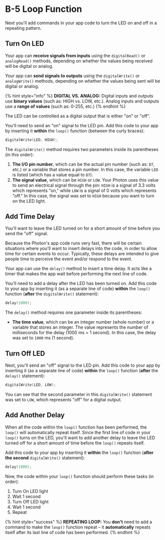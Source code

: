 # B-5 Loop Function

Next you'll add commands in your app code to turn the LED on and off in a repeating pattern.

## Turn On LED

Your app can **receive signals from inputs** using the `digitalRead()` or `analogRead()` methods, depending on whether the values being received will be digital or analog.

Your app can **send signals to outputs** using the `digitalWrite()` or `analogWrite()` methods, depending on whether the values being sent will be digital or analog.

{% hint style="info" %}
**DIGITAL VS. ANALOG:** Digital inputs and outputs use **binary values** \(such as: HIGH vs. LOW, etc.\). Analog inputs and outputs use a **range of values** \(such as: 0-255, etc.\)
{% endhint %}

The LED can be controlled as a digital output that is either "on" or "off".

You'll need to send an "on" signal to the LED pin. Add this code to your app by inserting it **within** the `loop()` function \(between the curly braces\):

```cpp
digitalWrite(LED, HIGH);
```

The `digitalWrite()` method requires two parameters inside its parentheses \(in this order\):

1. **The I/O pin number**, which can be the actual pin number \(such as: `D7`, etc.\) or a variable that stores a pin number. In this case, the variable `LED` is listed \(which has a value equal to `D7`\).
2. **The signal value**, which can be `HIGH` or `LOW`. Your Photon uses this value to send an electrical signal through the pin: `HIGH` is a signal of 3.3 volts which represents "on," while `LOW` is a signal of 0 volts which represents "off."  In this case, the signal was set to `HIGH` because you want to turn on the LED light.

## Add Time Delay

You'll want to leave the LED turned on for a short amount of time before you send the "off" signal.

Because the Photon's app code runs very fast, there will be certain situations where you'll want to insert delays into the code, in order to allow time for certain events to occur. Typically, these delays are intended to give people time to perceive the event and/or respond to the event.

Your app can use the `delay()` method to insert a time delay. It acts like a timer that makes the app wait before performing the next line of code.

You'll need to add a delay after the LED has been turned on. Add this code to your app by inserting it \(as a separate line of code\) **within** the `loop()` function \(**after** the `digitalWrite()` statement\):

```cpp
delay(1000);
```

The `delay()` method requires one parameter inside its parentheses:

* **The time value**, which can be an integer number \(whole number\) or a variable that stores an integer. The value represents the number of milliseconds for the delay \(1000 ms = 1 second\). In this case, the delay was set to `1000` ms \(1 second\).

## Turn Off LED

Next, you'll send an "off" signal to the LED pin. Add this code to your app by inserting it \(as a separate line of code\) **within** the `loop()` function \(**after** the `delay()` statement\):

```cpp
digitalWrite(LED, LOW);
```

You can see that the second parameter in this `digitalWrite()` statement was set to `LOW`, which represents "off" for a digital output.

## Add Another Delay

When all the code within the `loop()` function has been performed, the `loop()` will automatically repeat itself. Since the first line of code in your `loop()` turns on the LED, you'll want to add another delay to leave the LED turned off for a short amount of time before the `loop()` repeats itself.

Add this code to your app by inserting it **within** the `loop()` function \(**after the second** `digitalWrite()` statement\):

```cpp
delay(1000);
```

Now, the code within your `loop()` function should perform these tasks \(in order\):

1. Turn On LED light
2. Wait 1 second
3. Turn Off LED light
4. Wait 1 second
5. Repeat

{% hint style="success" %}
**REPEATING LOOP:** You **don't** need to add a command to make the `loop()` function repeat – it **automatically** repeats itself after its last line of code has been performed.
{% endhint %}

